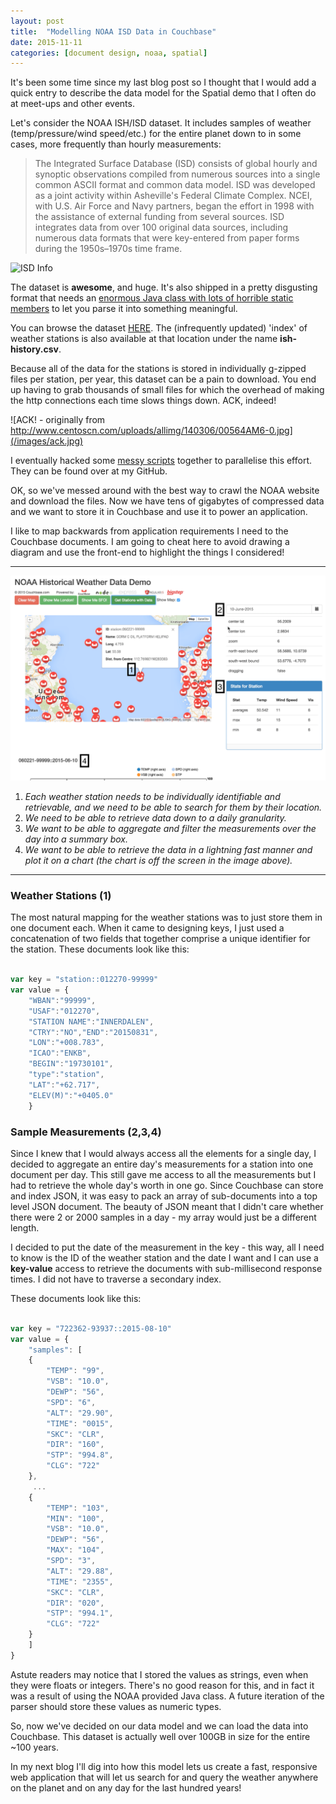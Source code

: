 ```yaml
---
layout: post
title:  "Modelling NOAA ISD Data in Couchbase"
date: 2015-11-11
categories: [document design, noaa, spatial]
---
```


It's been some time since my last blog post so I thought that I would add a quick entry to describe the data model for the Spatial demo that I often do at meet-ups and other events.

Let's consider the NOAA ISH/ISD dataset. It includes samples of weather (temp/pressure/wind speed/etc.) for the entire planet down to in some cases, more frequently than hourly measurements: 

> The Integrated Surface Database (ISD) consists of global hourly and synoptic observations compiled from numerous sources into a single common ASCII format and common data model. ISD was developed as a joint activity within Asheville's Federal Climate Complex. NCEI, with U.S. Air Force and Navy partners, began the effort in 1998 with the assistance of external funding from several sources. ISD integrates data from over 100 original data sources, including numerous data formats that were key-entered from paper forms during the 1950s–1970s time frame.

![ISD Info](https://www.ncdc.noaa.gov/sites/default/files/Integrated-Surface-Database-Stations-Over-Time-Chart.jpg)

The dataset is **awesome**, and huge. It's also shipped in a pretty disgusting format that needs an [enormous Java class with lots of horrible static members](http://www1.ncdc.noaa.gov/pub/data/noaa/ishJava.java) to let you parse it into something meaningful.

You can browse the dataset [HERE](http://www1.ncdc.noaa.gov/pub/data/noaa/). The (infrequently updated) 'index' of weather stations is also available at that location under the name **ish-history.csv**. 

Because all of the data for the stations is stored in individually g-zipped files per station, per year, this dataset can be a pain to download. You end up having to grab thousands of small files for which the overhead of making the http connections each time slows things down. ACK, indeed!

![ACK! - originally from http://www.centoscn.com/uploads/allimg/140306/00564AM6-0.jpg](/images/ack.jpg)

I eventually hacked some [messy scripts](https://github.com/SimonLeigh/couchbaseNoaaLoader) together to parallelise this effort. They can be found over at my GitHub.

OK, so we've messed around with the best way to crawl the NOAA website and download the files. Now we have tens of gigabytes of compressed data and we want to store it in Couchbase and use it to power an application.

I like to map backwards from application requirements I need to the Couchbase documents. I am going to cheat here to avoid drawing a diagram and use the front-end to highlight the things I considered!

---

![NOAA Data Frontend](/images/noaa-frontend.png)

1. _Each weather station needs to be individually identifiable and retrievable, and we need to be able to search for them by their location._
2. _We need to be able to retrieve data down to a daily granularity._
3. _We want to be able to aggregate and filter the measurements over the day into a summary box._
4. _We want to be able to retrieve the data in a lightning fast manner and plot it on a chart (the chart is off the screen in the image above)._

---


### Weather Stations (1)

The most natural mapping for the weather stations was to just store them in one document each. When it came to designing keys, I just used a concatenation of two fields that together comprise a unique identifier for the station. These documents look like this:

```javascript

var key = "station::012270-99999"
var value = {
	"WBAN":"99999",
	"USAF":"012270",
	"STATION NAME":"INNERDALEN",
	"CTRY":"NO","END":"20150831",
	"LON":"+008.783",
	"ICAO":"ENKB",
	"BEGIN":"19730101",
	"type":"station",
	"LAT":"+62.717",
	"ELEV(M)":"+0405.0"
	}
```

### Sample Measurements (2,3,4)

Since I knew that I would always access all the elements for a single day, I decided to aggregate an entire day's measurements for a station into one document per day. This still gave me access to all the measurements but I had to retrieve the whole day's worth in one go. Since Couchbase can store and index JSON, it was easy to pack an array of sub-documents into a top level JSON document. The beauty of JSON meant that I didn't care whether there were 2 or 2000 samples in a day - my array would just be a different length. 

I decided to put the date of the measurement in the key - this way, all I need to know is the ID of the weather station and the date I want and I can use a **key-value** access to retrieve the documents with sub-millisecond response times. I did not have to traverse a secondary index.

These documents look like this:

```javascript

var key = "722362-93937::2015-08-10"
var value = {
    "samples": [
    {
        "TEMP": "99",
        "VSB": "10.0",
        "DEWP": "56",
        "SPD": "6",
        "ALT": "29.90",
        "TIME": "0015",
        "SKC": "CLR",
        "DIR": "160",
        "STP": "994.8",
        "CLG": "722"
    },
     ...
    {
        "TEMP": "103",
        "MIN": "100",
        "VSB": "10.0",
        "DEWP": "56",
        "MAX": "104",
        "SPD": "3",
        "ALT": "29.88",
        "TIME": "2355",
        "SKC": "CLR",
        "DIR": "020",
        "STP": "994.1",
        "CLG": "722"
    }
    ]
}

```

Astute readers may notice that I stored the values as strings, even when they were floats or integers. There's no good reason for this, and in fact it was a result of using the NOAA provided Java class. A future iteration of the parser should store these values as numeric types.

So, now we've decided on our data model and we can load the data into Couchbase. This dataset is actually well over 100GB in size for the entire ~100 years.

In my next blog I'll dig into how this model lets us create a fast, responsive web application that will let us search for and query the weather anywhere on the planet and on any day for the last hundred years!

